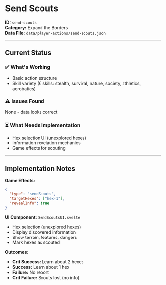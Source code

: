 # Send Scouts

**ID:** `send-scouts`  
**Category:** Expand the Borders  
**Data File:** `data/player-actions/send-scouts.json`

---

## Current Status

### ✅ What's Working
- Basic action structure
- Skill variety (6 skills: stealth, survival, nature, society, athletics, acrobatics)

### ⚠️ Issues Found
None - data looks correct

### ⏳ What Needs Implementation
- Hex selection UI (unexplored hexes)
- Information revelation mechanics
- Game effects for scouting

---

## Implementation Notes

**Game Effects:**
```json
{
  "type": "sendScouts",
  "targetHexes": ["hex-1"],
  "revealInfo": true
}
```

**UI Component:** `SendScoutsUI.svelte`
- Hex selection (unexplored hexes)
- Display discovered information
- Show terrain, features, dangers
- Mark hexes as scouted

**Outcomes:**
- **Crit Success:** Learn about 2 hexes
- **Success:** Learn about 1 hex
- **Failure:** No report
- **Crit Failure:** Scouts lost (no info)

